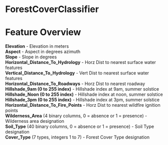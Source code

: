 # ForestCoverClassifier

#  Feature Overview
__Elevation__ - Elevation in meters<br>
__Aspect__ - Aspect in degrees azimuth<br>
__Slope__ - Slope in degrees<br>
__Horizontal_Distance_To_Hydrology__ - Horz Dist to nearest surface water features<br>
__Vertical_Distance_To_Hydrology__ - Vert Dist to nearest surface water features<br>
__Horizontal_Distance_To_Roadways__ - Horz Dist to nearest roadway<br>
__Hillshade_9am (0 to 255 index)__ - Hillshade index at 9am, summer solstice<br>
__Hillshade_Noon (0 to 255 index)__ - Hillshade index at noon, summer solstice<br>
__Hillshade_3pm (0 to 255 index)__ - Hillshade index at 3pm, summer solstice<br>
__Horizontal_Distance_To_Fire_Points__ - Horz Dist to nearest wildfire ignition points<br>
__Wilderness_Area__ (4 binary columns, 0 = absence or 1 = presence) - Wilderness area designation<br>
__Soil_Type__ (40 binary columns, 0 = absence or 1 = presence) - Soil Type designation<br>
__Cover_Type__ (7 types, integers 1 to 7) - Forest Cover Type designation<br>

